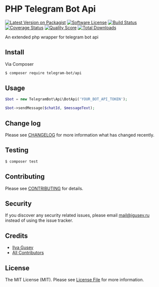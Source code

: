 # PHP Telegram Bot Api

[![Latest Version on Packagist](https://img.shields.io/packagist/v/telegrambot/api.svg?style=flat-square)](https://packagist.org/packages/telegrambot/api)
[![Software License](https://img.shields.io/badge/license-MIT-brightgreen.svg?style=flat-square)](LICENSE.md)
[![Build Status](https://img.shields.io/travis/telegrambot/api/master.svg?style=flat-square)](https://travis-ci.org/telegrambot/api)
[![Coverage Status](https://img.shields.io/scrutinizer/coverage/g/telegrambot/api.svg?style=flat-square)](https://scrutinizer-ci.com/g/telegrambot/api/code-structure)
[![Quality Score](https://img.shields.io/scrutinizer/g/telegrambot/api.svg?style=flat-square)](https://scrutinizer-ci.com/g/telegrambot/api)
[![Total Downloads](https://img.shields.io/packagist/dt/telegrambot/api.svg?style=flat-square)](https://packagist.org/packages/telegrambot/api)

An extended php wrapper for telegram bot api

## Install

Via Composer

``` bash
$ composer require telegram-bot/api
```

## Usage

``` php
$bot = new TelegramBot\Api\BotApi('YOUR_BOT_API_TOKEN');

$bot->sendMessage($chatId, $messageText);
```

## Change log

Please see [CHANGELOG](CHANGELOG.md) for more information what has changed recently.

## Testing

``` bash
$ composer test
```

## Contributing

Please see [CONTRIBUTING](CONTRIBUTING.md) for details.

## Security

If you discover any security related issues, please email mail@igusev.ru instead of using the issue tracker.

## Credits

- [Ilya Gusev](https://github.com/iGusev)
- [All Contributors](../../contributors)

## License

The MIT License (MIT). Please see [License File](LICENSE.md) for more information.
